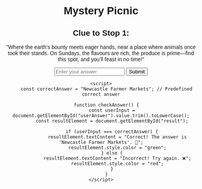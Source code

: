 
<html lang="en">
<head>
    <meta charset="UTF-8">
    <meta name="viewport" content="width=device-width, initial-scale=1.0">
    <title>Clue Solver</title>
    <style>
        body { font-family: Arial, sans-serif; text-align: center; margin: 50px; }
        #feedback { font-weight: bold; margin-top: 10px; }
    </style>
</head>
<body>
    <h1>Mystery Picnic</h1>
    
   <!DOCTYPE html>
<html lang="en">
<head>
    <meta charset="UTF-8">
    <meta name="viewport" content="width=device-width, initial-scale=1.0">
    <title>Answer Checker</title>
</head>
<body>
    <h2>Clue to Stop 1:</h2>
    <p>"Where the earth’s bounty meets eager hands, near a place where animals once took their stands. On Sundays, the flavours are rich, the produce is prime—find this spot, and you’ll feast in no time!"</p>
    <input type="text" id="userAnswer" placeholder="Enter your answer">
    <button onclick="checkAnswer()">Submit</button>
    <p id="result"></p>

    <script>
        const correctAnswer = "Newcastle Farmer Markets"; // Predefined correct answer

        function checkAnswer() {
            const userInput = document.getElementById("userAnswer").value.trim().toLowerCase();
            const resultElement = document.getElementById("result");

            if (userInput === correctAnswer) {
                resultElement.textContent = "Correct! The answer is 'Newcastle Farmer Markets'. 🎉";
                resultElement.style.color = "green";
            } else {
                resultElement.textContent = "Incorrect! Try again. ❌";
                resultElement.style.color = "red";
            }
        }
    </script>
</body>
</html>

